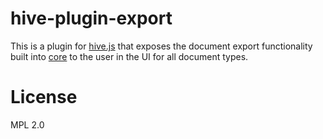 # hive-plugin-export
This is a plugin for [hive.js](http://hivejs.org) that exposes the document export functionality built into [core](https://github.com/hivejs/hive-core) to the user in the UI for all document types.

# License
MPL 2.0
